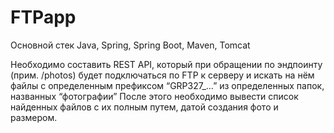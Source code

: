 # FTPapp

Основной стек Java, Spring, Spring Boot, Maven, Tomcat

Необходимо составить REST API, который при обращении по эндпоинту (прим. /photos) будет подключаться по FTP к серверу и искать на нём файлы с определенным префиксом “GRP327_…” из определенных папок, названных “фотографии”
После этого необходимо вывести список найденных файлов с их полным путем, датой создания фото и размером.
